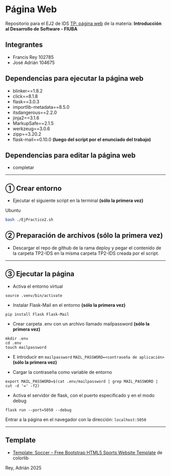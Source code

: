 # Página Web

Repositorio para el EJ2 de IDS [TP: página web](https://github.com/francisreyy/EjercicioPractico2-PaginaWeb) de la materia: **Introducción al Desarrollo de Software - FIUBA**

## Integrantes
- Francis Rey 102785
- José Adrián 104675

## Dependencias para ejecutar la página web
- blinker==1.8.2
- click==8.1.8
- flask==3.0.3
- importlib-metadata==8.5.0
- itsdangerous==2.2.0
- jinja2==3.1.6
- MarkupSafe==2.1.5
- werkzeug==3.0.6
- zipp==3.20.2
- flask-mail==0.10.0 **(luego del script por el enunciado del trabajo)**

## Dependencias para editar la página web
- completar 

___


## ① Crear entorno 
- Ejecutar el siguiente script en la terminal **(sólo la primera vez)**

Ubuntu
```bash
bash ./EjPractico2.sh
```

## ② Preparación de archivos **(sólo la primera vez)**
- Descargar el repo de github de la rama deploy y pegar el contenido de la carpeta TP2-IDS en la misma carpeta TP2-IDS creada por el script.

___


## ③ Ejecutar la página

- Activa el entorno virtual

```shell
source .venv/bin/activate
```

- Instalar Flask-Mail en el entorno **(sólo la primera vez)**

```shell
pip install Flask Flask-Mail
```

- Crear carpeta .env con un archivo llamado mailpassword **(sólo la primera vez)**
```shell
mkdir .env
cd .env
touch mailpassword
```
- E introducir en `mailpassword` `MAIL_PASSWORD=<contraseña de aplicación>` **(sólo la primera vez)**

- Cargar la contraseña como variable de entorno
```shell
export MAIL_PASSWORD=$(cat .env/mailpassword | grep MAIL_PASSWORD | cut -d '=' -f2)
```

- Activa el servidor de flask, con el puerto especificado y en el modo debug

```shell
flask run --port=5050 --debug
```

Entrar a la página en el navegador con la dirección: `localhost:5050`

___


## Template
- [Template: Soccer – Free Bootstrap HTML5 Sports Website Template](https://themewagon.com/themes/free-bootstrap-html5-sports-website-template-soccer/) de colorlib

Rey, Adrián 2025